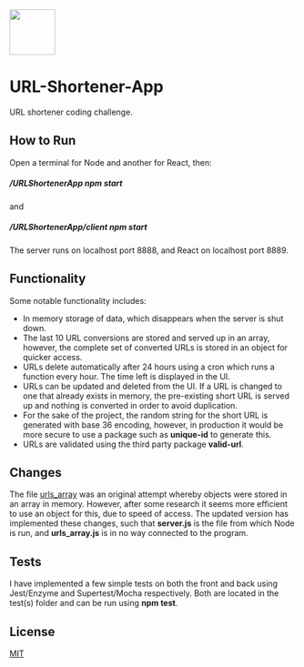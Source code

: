 <img src="public/favicon.ico?raw=true" width="80px" />

# URL-Shortener-App

URL shortener coding challenge.

## How to Run

Open a terminal for Node and another for React, then:

##### /URLShortenerApp npm start

and

##### /URLShortenerApp/client npm start

The server runs on localhost port 8888, and React on localhost port 8889.

## Functionality

Some notable functionality includes:

- In memory storage of data, which disappears when the server is shut down.
- The last 10 URL conversions are stored and served up in an array, however, the complete set of converted URLs is stored in an object for quicker access.
- URLs delete automatically after 24 hours using a cron which runs a function every hour. The time left is displayed in the UI.
- URLs can be updated and deleted from the UI. If a URL is changed to one that already exists in memory, the pre-existing short URL is served up and nothing is converted in order to avoid duplication.
- For the sake of the project, the random string for the short URL is generated with base 36 encoding, however, in production it would be more secure to use a package such as **unique-id** to generate this.
- URLs are validated using the third party package **valid-url**.

## Changes

The file [urls_array](https://github.com/Matt-dc/URL-Shortener-App/blob/master/urls_array.js) was an original attempt whereby objects were stored in an array in memory. However, after some research it seems more efficient to use an object for this, due to speed of access.
The updated version has implemented these changes, such that **server.js** is the file from which Node is run, and **urls_array.js** is in no way connected to the program.

## Tests

I have implemented a few simple tests on both the front and back using Jest/Enzyme and Supertest/Mocha respectively. Both are located in the test(s) folder and can be run using **npm test**.

## License

[MIT](https://choosealicense.com/licenses/mit/)
